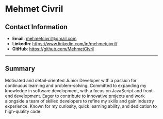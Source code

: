 # Mehmet Civril

## Contact Information
- **Email**: mehmetcivril@gmail.com
- **LinkedIn**: https://www.linkedin.com/in/mehmetcivril/
- **GitHub**: https://github.com/MehmetCivril

---

## Summary
Motivated and detail-oriented Junior Developer with a passion for continuous learning and problem-solving. Committed to expanding my knowledge in software development, with a focus on JavaScript and front-end development. Eager to contribute to innovative projects and work alongside a team of skilled developers to refine my skills and gain industry experience. Known for my curiosity, quick learning ability, and dedication to high-quality code.
